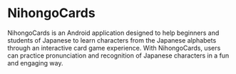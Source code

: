 # NihongoCards
NihongoCards is an Android application designed to help beginners and students of Japanese to learn characters from the Japanese alphabets through an interactive card game experience. With NihongoCards, users can practice pronunciation and recognition of Japanese characters in a fun and engaging way.
